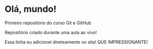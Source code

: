 # Olá, mundo!
 Primeiro repositório do curso Git e GitHub

Repositório criado durante uma aula ao vivo!

Essa linha eu adicionei direteamente no site! QUE IMPRESSIONANTE!
